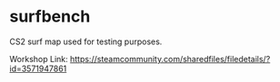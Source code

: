 # surfbench

CS2 surf map used for testing purposes.

Workshop Link: https://steamcommunity.com/sharedfiles/filedetails/?id=3571947861